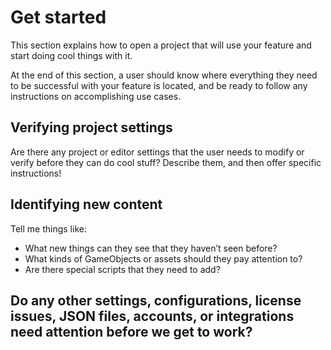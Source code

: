 # Get started

This section explains how to open a project that will use your feature and start doing cool things with it.

At the end of this section, a user should know where everything they need to be successful with your feature is located, and be ready to follow any instructions on accomplishing use cases.

## Verifying project settings

Are there any project or editor settings that the user needs to modify or verify before they can do cool stuff? Describe them, and then offer specific instructions!

## Identifying new content

Tell me things like:

* What new things can they see that they haven’t seen before?
* What kinds of GameObjects or assets should they pay attention to?
* Are there special scripts that they need to add?

## Do any other settings, configurations, license issues, JSON files, accounts, or integrations need attention before we get to work?
